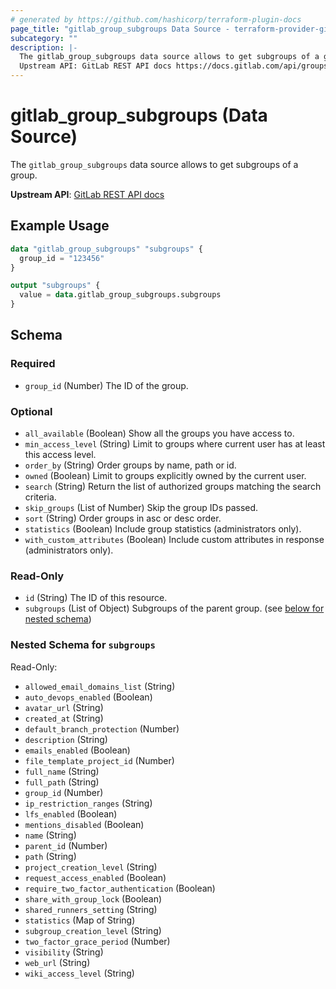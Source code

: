 ```yaml
---
# generated by https://github.com/hashicorp/terraform-plugin-docs
page_title: "gitlab_group_subgroups Data Source - terraform-provider-gitlab"
subcategory: ""
description: |-
  The gitlab_group_subgroups data source allows to get subgroups of a group.
  Upstream API: GitLab REST API docs https://docs.gitlab.com/api/groups/#list-subgroups
---
```


# gitlab_group_subgroups (Data Source)

The `gitlab_group_subgroups` data source allows to get subgroups of a group.

**Upstream API**: [GitLab REST API docs](https://docs.gitlab.com/api/groups/#list-subgroups)

## Example Usage

```terraform
data "gitlab_group_subgroups" "subgroups" {
  group_id = "123456"
}

output "subgroups" {
  value = data.gitlab_group_subgroups.subgroups
}
```

<!-- schema generated by tfplugindocs -->
## Schema

### Required

- `group_id` (Number) The ID of the group.

### Optional

- `all_available` (Boolean) Show all the groups you have access to.
- `min_access_level` (String) Limit to groups where current user has at least this access level.
- `order_by` (String) Order groups by name, path or id.
- `owned` (Boolean) Limit to groups explicitly owned by the current user.
- `search` (String) Return the list of authorized groups matching the search criteria.
- `skip_groups` (List of Number) Skip the group IDs passed.
- `sort` (String) Order groups in asc or desc order.
- `statistics` (Boolean) Include group statistics (administrators only).
- `with_custom_attributes` (Boolean) Include custom attributes in response (administrators only).

### Read-Only

- `id` (String) The ID of this resource.
- `subgroups` (List of Object) Subgroups of the parent group. (see [below for nested schema](#nestedatt--subgroups))

<a id="nestedatt--subgroups"></a>
### Nested Schema for `subgroups`

Read-Only:

- `allowed_email_domains_list` (String)
- `auto_devops_enabled` (Boolean)
- `avatar_url` (String)
- `created_at` (String)
- `default_branch_protection` (Number)
- `description` (String)
- `emails_enabled` (Boolean)
- `file_template_project_id` (Number)
- `full_name` (String)
- `full_path` (String)
- `group_id` (Number)
- `ip_restriction_ranges` (String)
- `lfs_enabled` (Boolean)
- `mentions_disabled` (Boolean)
- `name` (String)
- `parent_id` (Number)
- `path` (String)
- `project_creation_level` (String)
- `request_access_enabled` (Boolean)
- `require_two_factor_authentication` (Boolean)
- `share_with_group_lock` (Boolean)
- `shared_runners_setting` (String)
- `statistics` (Map of String)
- `subgroup_creation_level` (String)
- `two_factor_grace_period` (Number)
- `visibility` (String)
- `web_url` (String)
- `wiki_access_level` (String)
